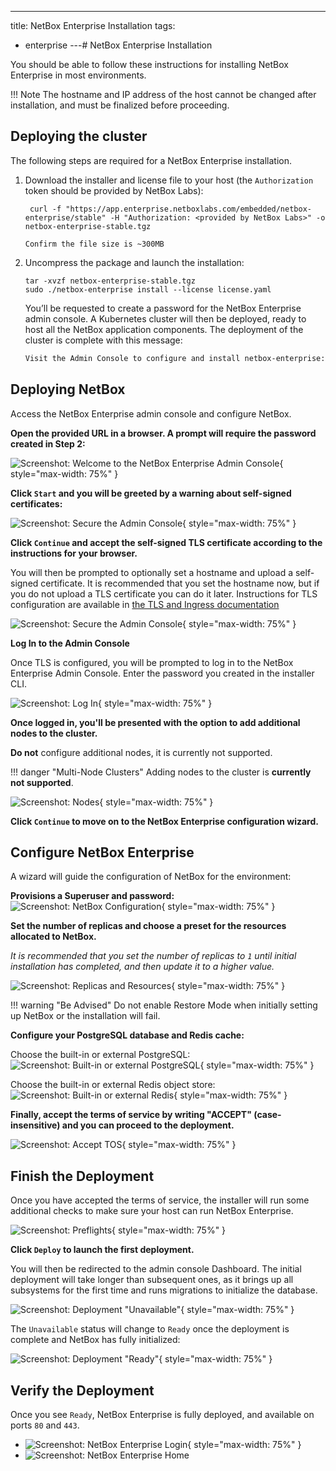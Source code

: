 ---
title: NetBox Enterprise Installation
tags:
  - enterprise
---# NetBox Enterprise Installation

You should be able to follow these instructions for installing NetBox Enterprise in most environments.

!!! Note
    The hostname and IP address of the host cannot be changed after installation, and must be finalized before proceeding.

## Deploying the cluster

The following steps are required for a NetBox Enterprise installation.

1. Download the installer and license file to your host (the `Authorization` token should be provided by NetBox Labs):

     ```
      curl -f "https://app.enterprise.netboxlabs.com/embedded/netbox-enterprise/stable" -H "Authorization: <provided by NetBox Labs>" -o netbox-enterprise-stable.tgz
     ```
       Confirm the file size is ~300MB

2. Uncompress the package and launch the installation:

      ```
      tar -xvzf netbox-enterprise-stable.tgz
      sudo ./netbox-enterprise install --license license.yaml
      ```

      You’ll be requested to create a password for the NetBox Enterprise admin console. A Kubernetes cluster will then be deployed, ready to host all the NetBox application components. The deployment of the cluster is complete with this message:

      ```{.bash .no-copy} 
      Visit the Admin Console to configure and install netbox-enterprise: http://my.netbox-enterprise.host:30000
      ```

## Deploying NetBox

Access the NetBox Enterprise admin console and configure NetBox.

**Open the provided URL in a browser. A prompt will require the password created in Step 2:**

![Screenshot: Welcome to the NetBox Enterprise Admin Console](../images/netbox-enterprise/installation/ent-01-welcome.png){ style="max-width: 75%" }

**Click `Start` and you will be greeted by a warning about self-signed certificates:**

![Screenshot: Secure the Admin Console](../images/netbox-enterprise/installation/ent-02a-tls.png){ style="max-width: 75%" }

**Click `Continue` and accept the self-signed TLS certificate according to the instructions for your browser.**

You will then be prompted to optionally set a hostname and upload a self-signed certificate.
It is recommended that you set the hostname now, but if you do not upload a TLS certificate you can do it later.
Instructions for TLS configuration are available in [the TLS and Ingress documentation](nbe-tls-ingress.md)

![Screenshot: Secure the Admin Console](../images/netbox-enterprise/installation/ent-02b-tls.png){ style="max-width: 75%" }

**Log In to the Admin Console**

Once TLS is configured, you will be prompted to log in to the NetBox Enterprise Admin Console.
Enter the password you created in the installer CLI.

![Screenshot: Log In](../images/netbox-enterprise/installation/ent-03-login.png){ style="max-width: 75%" }

**Once logged in, you'll be presented with the option to add additional nodes to the cluster.** 

**Do not** configure additional nodes, it is currently not supported.

!!! danger "Multi-Node Clusters"
    Adding nodes to the cluster is **currently not supported**.

![Screenshot: Nodes](../images/netbox-enterprise/installation/ent-04-cluster.png){ style="max-width: 75%" }

**Click `Continue` to move on to the NetBox Enterprise configuration wizard.**

## Configure NetBox Enterprise

A wizard will guide the configuration of NetBox for the environment:

**Provisions a Superuser and password:**
![Screenshot: NetBox Configuration](../images/netbox-enterprise/installation/ent-05-superuser.png){ style="max-width: 75%" }

**Set the number of replicas and choose a preset for the resources allocated to NetBox.**

_It is recommended that you set the number of replicas to `1` until initial installation has completed, and then update it to a higher value._

![Screenshot: Replicas and Resources](../images/netbox-enterprise/installation/ent-06-replicas-and-resources.png){ style="max-width: 75%" }

!!! warning "Be Advised"
    Do not enable Restore Mode when initially setting up NetBox or the installation will fail.

**Configure your PostgreSQL database and Redis cache:**

Choose the built-in or external PostgreSQL:
  ![Screenshot: Built-in or external PostgreSQL](../images/netbox-enterprise/installation/ent-07-postgresql.png){ style="max-width: 75%" }

Choose the built-in or external Redis object store:
  ![Screenshot: Built-in or external Redis](../images/netbox-enterprise/installation/ent-08-redis.png){ style="max-width: 75%" }

<!-- Advanced settings to configure plugins and SSO remote authentication, and IPv4/IPv6 compatibility:
  ![Advanced Settings](../images/netbox-enterprise/netbox-enterprise-advanced.png)
For now, skip `Advanced Settings` 
  -->

**Finally, accept the terms of service by writing "ACCEPT" (case-insensitive) and you can proceed to the deployment.**

![Screenshot: Accept TOS](../images/netbox-enterprise/installation/ent-09-accept.png){ style="max-width: 75%" }

## Finish the Deployment

Once you have accepted the terms of service, the installer will run some additional checks to make sure your host can run NetBox Enterprise.

![Screenshot: Preflights](../images/netbox-enterprise/installation/ent-10-preflights.png){ style="max-width: 75%" }

**Click `Deploy` to launch the first deployment.**

You will then be redirected to the admin console Dashboard.
The initial deployment will take longer than subsequent ones, as it brings up all subsystems for the first time and runs migrations to initialize the database.

![Screenshot: Deployment "Unavailable"](../images/netbox-enterprise/installation/ent-11-deploying.png){ style="max-width: 75%" }

The `Unavailable` status will change to `Ready` once the deployment is complete and NetBox has fully initialized:

![Screenshot: Deployment "Ready"](../images/netbox-enterprise/installation/ent-12-ready.png){ style="max-width: 75%" }

## Verify the Deployment

Once you see `Ready`, NetBox Enterprise is fully deployed, and available on ports `80` and `443`.

- ![Screenshot: NetBox Enterprise Login](../images/netbox-enterprise/installation/ent-13-nb-login.png){ style="max-width: 75%" }
- ![Screenshot: NetBox Enterprise Home](../images/netbox-enterprise/installation/ent-14-nb-home.png)